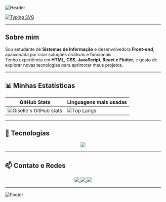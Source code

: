 <!-- Banner -->
![Header](https://capsule-render.vercel.app/api?type=waving&color=90ee90&height=200&section=header&text=Olá,%20eu%20sou%20a%20Giselle!&fontSize=35&fontColor=ffffff&animation=twinkling)

[![Typing SVG](https://readme-typing-svg.herokuapp.com?color=90ee90&size=30&center=true&vCenter=true&width=800&lines=Estudante+de+Sistemas+de+Informação;Desenvolvedora+Front-end;Apaixonada+por+tecnologia+e+inovação)](https://git.io/typing-svg)

---

##  **Sobre mim**
Sou estudante de **Sistemas de Informação** e desenvolvedora **Front-end**, apaixonada por criar soluções criativas e funcionais.  
Tenho experiência em **HTML, CSS, JavaScript, React e Flutter**, e gosto de explorar novas tecnologias para aprimorar meus projetos.

---

## 📊 Minhas Estatísticas
| GitHub Stats | Linguagens mais usadas |
|--------------|------------------------|
| ![Giselle's GitHub stats](https://github-readme-stats.vercel.app/api?username=SEUUSUARIO&show_icons=true&theme=radical) | ![Top Langs](https://github-readme-stats.vercel.app/api/top-langs/?username=SEUUSUARIO&layout=donut&theme=radical) |

---

## 🚀 Tecnologias
<p align="center">
  <img src="https://skillicons.dev/icons?i=html,css,js,python,flutter,nodejs,figma,bootstrap,github" />
</p>

---

## 📫 Contato e Redes
<p align="center">
  <a href="mailto:giselleluz6@gmail.com">
    <img src="https://img.shields.io/badge/Email-D14836?style=for-the-badge&logo=gmail&logoColor=white" />
  </a>
  <a href="https://linkedin.com/in/giselle-luz-leite" target="_blank">
    <img src="https://img.shields.io/badge/LinkedIn-0A66C2?style=for-the-badge&logo=linkedin&logoColor=white" />
  </a>
  <a href="https://github.com/Giselleluz" target="_blank">
    <img src="https://img.shields.io/badge/GitHub-171515?style=for-the-badge&logo=github&logoColor=white" />
  </a>
</p>

---

![Footer](https://capsule-render.vercel.app/api?type=waving&color=90ee90&height=150&section=footer)
